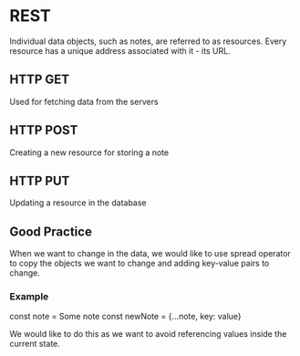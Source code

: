 # REST

Individual data objects, such as notes, are referred to as resources. Every resource has a unique address associated with it - its URL.

## HTTP GET 

Used for fetching data from the servers

## HTTP POST 

Creating a new resource for storing a note

## HTTP PUT

Updating a resource in the database

## Good Practice

When we want to change in the data, we would like to use spread operator to copy the objects we want to change and adding key-value pairs to change. 

### Example
const note = Some note
const newNote = {...note, key: value}

We would like to do this as we want to avoid referencing values inside the current state.